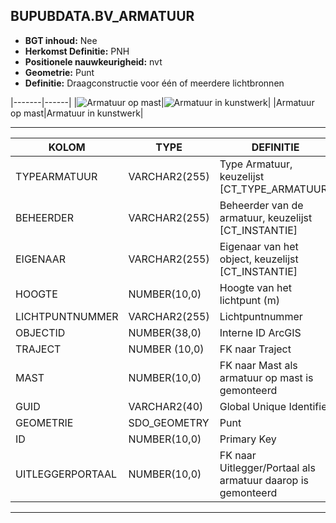 ﻿## BUPUBDATA.BV_ARMATUUR


* __BGT inhoud:__ Nee
* __Herkomst Definitie:__ PNH
* __Positionele nauwkeurigheid:__ nvt
* __Geometrie:__ Punt
* __Definitie:__  Draagconstructie voor één of meerdere lichtbronnen



|-------|------|
|![Armatuur op mast](armatuur_1.png)|![Armatuur in kunstwerk](armatuur_2.png)|
|Armatuur op mast|Armatuur in kunstwerk|

***

|KOLOM                               |TYPE              |DEFINITIE|
|------                              |----              |-----    |
|TYPEARMATUUR                        |VARCHAR2(255)     |Type Armatuur, keuzelijst [CT_TYPE_ARMATUUR]|
|BEHEERDER                           |VARCHAR2(255)     |Beheerder van de armatuur, keuzelijst [CT_INSTANTIE]|
|EIGENAAR                            |VARCHAR2(255)     |Eigenaar van het object, keuzelijst [CT_INSTANTIE]|
|HOOGTE                              |NUMBER(10,0)      |Hoogte van het lichtpunt (m)|
|LICHTPUNTNUMMER                     |VARCHAR2(255)     |Lichtpuntnummer|
|OBJECTID                            |NUMBER(38,0)      |Interne ID ArcGIS|
|TRAJECT                             |NUMBER (10,0)     |FK naar Traject|
|MAST                                |NUMBER(10,0)      |FK naar Mast als armatuur op mast is gemonteerd|
|GUID                                |VARCHAR2(40)      |Global Unique Identifier|
|GEOMETRIE                           |SDO_GEOMETRY      |Punt|
|ID                                  |NUMBER(10,0)      |Primary Key|
|UITLEGGERPORTAAL                    |NUMBER(10,0)      |FK naar Uitlegger/Portaal als armatuur daarop is gemonteerd|


***

